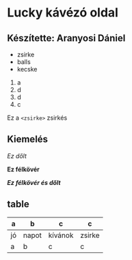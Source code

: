 # Lucky kávézó oldal

## Készítette: Aranyosi Dániel

- zsirke
- balls
- kecske
1. a
1. d
1. d
1. c

Ez a `<zsirke>` zsirkés




## Kiemelés 
_Ez dőlt_
<br>

__Ez félkövér__

___Ez félkövér és dőlt___

## table

|a|b|c|c|
|--|--|--|--|
|jó|napot|kívánok|zsirke|
|a|b|c|c|
